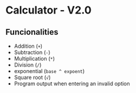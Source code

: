 # Calculator - V2.0

## Funcionalities

- Addition (`+`)
- Subtraction (`-`)
- Multiplication (`*`)
- Division (`/`)
- exponential (`base ^ expoent`)
- Square root (`√`)
- Program output when entering an invalid option 
